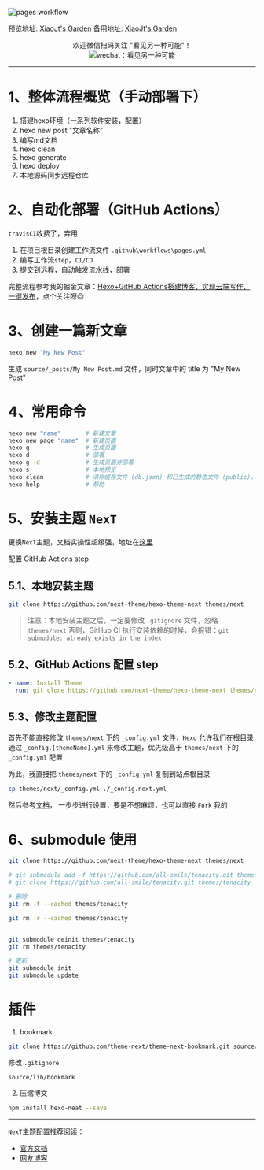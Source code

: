 ![pages workflow](https://github.com/all-smile/blog/actions/workflows/pages.yml/badge.svg)

预览地址: [XiaoJt's Garden](https://blog.i-xiao.space/)
备用地址: [XiaoJt's Garden](https://m.i-xiao.space/)

<center>欢迎微信扫码关注 "看见另一种可能"！</center>

<center><img src="https://cdn.jsdelivr.net/gh/all-smile/nav@1.0.6/static/images/qrcode_wechat.jpg" alt="wechat：看见另一种可能" /></center>

---
# 1、整体流程概览（手动部署下）
1. 搭建hexo环境（一系列软件安装，配置）
2. hexo new post "文章名称"
3. 编写md文档
4. hexo clean
5. hexo generate
6. hexo deploy
7. 本地源码同步远程仓库

# 2、自动化部署（GitHub Actions）

`travisCI`收费了，弃用

1. 在项目根目录创建工作流文件 `.github\workflows\pages.yml`
2. 编写工作流`step`，`CI/CD`
3. 提交到远程，自动触发流水线，部署

完整流程参考我的掘金文章：[Hexo+GitHub Actions搭建博客，实现云端写作、一键发布](https://juejin.cn/post/7133927239153877022)，点个关注呀😊

# 3、创建一篇新文章
```bash
hexo new "My New Post"
```
生成 `source/_posts/My New Post.md` 文件，同时文章中的 title 为 "My New Post"

<!--
# 启动服务
```bash
hexo server

# 静态模式，服务器只处理 public 文件夹内的文件，而不会处理文件变动，
# 在执行时，您应该先自行执行 hexo generate，此模式通常用于生产环境（production mode）下。
hexo server -s
```

# 生成静态文件

`public`目录下

```bash
hexo generate

or
hexo g

# 完成后部署
hexo g -d
```

# 部署到远程站点

```bash
hexo deploy
```

# 自动化部署
```
.travis.yml
```

- `menu_id` 用来高亮页面所属菜单导航
- `social_icons` 小图标
- `auto_cover` 自动添加文章封面
 -->

# 4、常用命令
```bash
hexo new "name"       # 新建文章
hexo new page "name"  # 新建页面
hexo g                # 生成页面
hexo d                # 部署
hexo g -d             # 生成页面并部署
hexo s                # 本地预览
hexo clean            # 清除缓存文件 (db.json) 和已生成的静态文件 (public)。在某些情况（尤其是更换主题后），如果发现您对站点的更改无论如何也不生效，您可能需要运行该命令。
hexo help             # 帮助
```

# 5、安装主题 `NexT`

更换`NexT`主题，文档实操性超级强，地址在[这里](https://theme-next.js.org/docs/getting-started/)

配置 GitHub Actions step

## 5.1、本地安装主题

```bash
git clone https://github.com/next-theme/hexo-theme-next themes/next
```

> 注意：本地安装主题之后，一定要修改 `.gitignore` 文件，忽略 `themes/next`
> 否则，GitHub CI 执行安装依赖的时候，会报错：`git submodule: already exists in the index`

## 5.2、GitHub Actions 配置 step

```yml
- name: Install Theme
  run: git clone https://github.com/next-theme/hexo-theme-next themes/next
```

## 5.3、修改主题配置

首先不能直接修改 `themes/next` 下的 `_config.yml` 文件，`Hexo` 允许我们在根目录通过 `_config.[themeName].yml` 来修改主题，优先级高于 `themes/next` 下的 `_config.yml` 配置

为此，我直接把 `themes/next` 下的 `_config.yml` 复制到站点根目录

```bash
cp themes/next/_config.yml ./_config.next.yml
```

然后参考[文档](https://theme-next.js.org/docs/getting-started/)， 一步步进行设置，要是不想麻烦，也可以直接 `Fork` 我的

# 6、submodule 使用

```bash
git clone https://github.com/next-theme/hexo-theme-next themes/next

# git submodule add -f https://github.com/all-smile/tenacity.git themes/tenacity
# git clone https://github.com/all-smile/tenacity.git themes/tenacity

# 删除
git rm -f --cached themes/tenacity

git rm -r --cached themes/tenacity


git submodule deinit themes/tenacity
git rm themes/tenacity

# 更新
git submodule init
git submodule update
```

# 插件

1. bookmark

```bash
git clone https://github.com/theme-next/theme-next-bookmark.git source/lib/bookmark
```

修改 `.gitignore`
```
source/lib/bookmark
```

2. 压缩博文

```bash
npm install hexo-neat --save
```


---

`NexT`主题配置推荐阅读：
- [官方文档](https://theme-next.js.org/docs/getting-started/)
- [网友博客](https://siriusq.top/Next%E4%B8%BB%E9%A2%98%E7%BE%8E%E5%8C%96.html)
